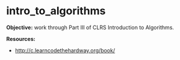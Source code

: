 # intro_to_algorithms

**Objective:** work through Part III of CLRS Introduction to Algorithms.

**Resources:**

  * http://c.learncodethehardway.org/book/